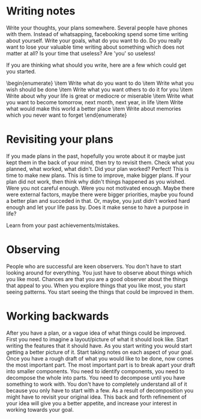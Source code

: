 
<!--- Goal: As most empowered creature of this planet, our goals should be
% profound. Give hints to how to think ahead. Give examples how successful
% people got that position as a result of thinking ahead. Realize that everyone
% is special No individual in this world look same as any other, what does that
% mean. Everyone thinks differently. -->

# Writing notes
Write your thoughts, your plans somewhere. Several people have phones with
them. Instead of whatsapping, facebooking spend some time writing about
yourself.  Write your goals, what do you want to do. Do you really want to lose
your valuable time writing about something which does not matter at all? Is your
time that useless? Are 'you' so useless!

If you are thinking what should you write, here are a few which could get you started.

\begin{enumerate}
\item Write what do you want to do
\item Write what you wish should be done
\item Write what you want others to do it for you
\item Write about why your life is great or mediocre or miserable
\item Write what you want to become tomorrow, next month, next year, in life
\item Write what would make this world a better place
\item Write about memories which you never want to forget
\end{enumerate}

# Revisiting your plans
If you made plans in the past, hopefully you wrote about it or maybe just kept
them in the back of your mind, then try to revisit them. Check what you planned,
what worked, what didn't. Did your plan worked? Perfect! This is time to make
new plans.  This is time to improve, make bigger plans.  If your plan did not
work, then think why didn't things happened as you wished. Were you not careful
enough. Were you not motivated enough. Maybe there were external factors, maybe
there were bigger priorities, maybe you found a better plan and succeded in
that. Or, maybe, you just didn't worked hard enough and let your life pass
by. Does it make sense to have a purpose in life?

Learn from your past achievements/mistakes.

# Observing
People who are successful are keen observers. You don't have to start looking
around for everything.  You just have to observe about things which you like
most. Chances are that you are a good observer about the things that appeal to
you. When you explore things that you like most, you start seeing patterns. You
start seeing the things that could be improved in them.

# Working backwards
After you have a plan, or a vague idea of what things could be improved. First
you need to imagine a layout/picture of what it should look like. Start writing
the features that it should have. As you start writing you would start getting a
better picture of it. Start taking notes on each aspect of your goal. Once you
have a rough draft of what you would like to be done, now comes the most
important part. The most important part is to break apart your draft into
smaller components. You need to identify components, you need to decompose the
whole into parts. You need to decompose until you have something to work
with. You don't have to completely understand all of it because you only have to
start with a few. As a result of decomposition you might have to revisit your
original idea. This back and forth refinement of your idea will give you a
better appetite, and increase your interest in working towards your goal.

